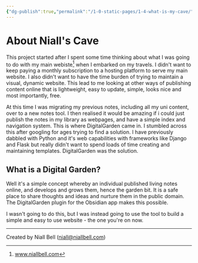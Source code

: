 ```yaml
---
{"dg-publish":true,"permalink":"/1-0-static-pages/1-4-what-is-my-cave/","title":"What Is My Cave?","noteIcon":"default","created":"2024-04-16T13:44:53.094+01:00","updated":"2024-04-16T22:40:25.783+01:00"}
---
```


# About Niall's Cave

This project started after I spent some time thinking about what I was going to do with my main webiste[^1] when I embarked on my travels. I didn't want to keep paying a monthly subscription to a hosting platform to serve my main website. I also didn't want to have the time burden of trying to maintain a visual, dynamic website. This lead to me looking at other ways of publishing content online that is lightweight, easy to update, simple, looks nice and most importantly, free.

At this time I was migrating my previous notes, including all my uni content, over to a new notes tool. I then realised it would be amazing if i could just publish the notes in my library as webpages, and have a simple index and navigation system. This is where DigitalGarden came in. I stumbled across this after googling for ages trying to find a solution. I have previously dabbled with Python and it's web capabilities with frameworks like Django and Flask but really didn't want to spend loads of time creating and maintaining templates. DigitalGarden was the solution.

## What is a Digital Garden?

Well it's a simple concept whereby an individual published living notes online, and develops and grows them, hence the garden bit. It is a safe place to share thoughts and ideas and nurture them in the public domain. The DigitalGarden plugin for the Obsidian app makes this possible.

I wasn't going to do this, but I was instead going to use the tool to build a simple and easy to use website - the one you're on now.














[^1]: www.niallbell.com 
---
Created by Niall Bell (niall@niallbell.com)